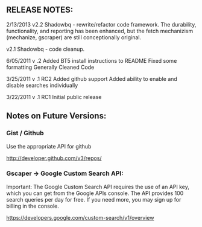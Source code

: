 	
## RELEASE NOTES:

2/13/2013
  v2.2 
  Shadowbq - rewrite/refactor code framework. The durability, functionality, and reporting has been enhanced, but the fetch mechanizism (mechanize, gscraper) are still conceptionally original.
  
  v2.1 
  Shadowbq - code cleanup.
  
6/05/2011
  v .2
	Added BT5 install instructions to README
	Fixed some formatting
	Generally Cleaned Code

3/25/2011
	v .1 RC2
	Added github support
	Added ability to enable and disable searches individually

3/22/2011
	v .1 RC1
	Initial public release

## Notes on Future Versions:

### Gist / Github

Use the appropriate API for github

http://developer.github.com/v3/repos/

### Gscaper -> Google Custom Search API:


Important: The Google Custom Search API requires the use of an API key, which you can get from the Google APIs console. The API provides 100 search queries per day for free. If you need more, you may sign up for billing in the console.

https://developers.google.com/custom-search/v1/overview
